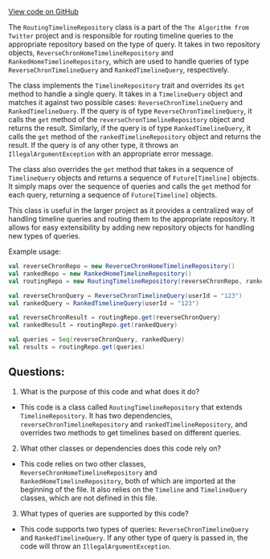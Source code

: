 [View code on GitHub](https://github.com/misbahsy/the-algorithm/timelineranker/server/src/main/scala/com/twitter/timelineranker/repository/RoutingTimelineRepository.scala)

The `RoutingTimelineRepository` class is a part of the `The Algorithm from Twitter` project and is responsible for routing timeline queries to the appropriate repository based on the type of query. It takes in two repository objects, `ReverseChronHomeTimelineRepository` and `RankedHomeTimelineRepository`, which are used to handle queries of type `ReverseChronTimelineQuery` and `RankedTimelineQuery`, respectively. 

The class implements the `TimelineRepository` trait and overrides its `get` method to handle a single query. It takes in a `TimelineQuery` object and matches it against two possible cases: `ReverseChronTimelineQuery` and `RankedTimelineQuery`. If the query is of type `ReverseChronTimelineQuery`, it calls the `get` method of the `reverseChronTimelineRepository` object and returns the result. Similarly, if the query is of type `RankedTimelineQuery`, it calls the `get` method of the `rankedTimelineRepository` object and returns the result. If the query is of any other type, it throws an `IllegalArgumentException` with an appropriate error message.

The class also overrides the `get` method that takes in a sequence of `TimelineQuery` objects and returns a sequence of `Future[Timeline]` objects. It simply maps over the sequence of queries and calls the `get` method for each query, returning a sequence of `Future[Timeline]` objects.

This class is useful in the larger project as it provides a centralized way of handling timeline queries and routing them to the appropriate repository. It allows for easy extensibility by adding new repository objects for handling new types of queries. 

Example usage:
```scala
val reverseChronRepo = new ReverseChronHomeTimelineRepository()
val rankedRepo = new RankedHomeTimelineRepository()
val routingRepo = new RoutingTimelineRepository(reverseChronRepo, rankedRepo)

val reverseChronQuery = ReverseChronTimelineQuery(userId = "123")
val rankedQuery = RankedTimelineQuery(userId = "123")

val reverseChronResult = routingRepo.get(reverseChronQuery)
val rankedResult = routingRepo.get(rankedQuery)

val queries = Seq(reverseChronQuery, rankedQuery)
val results = routingRepo.get(queries)
```
## Questions: 
 1. What is the purpose of this code and what does it do?
- This code is a class called `RoutingTimelineRepository` that extends `TimelineRepository`. It has two dependencies, `reverseChronTimelineRepository` and `rankedTimelineRepository`, and overrides two methods to get timelines based on different queries.

2. What other classes or dependencies does this code rely on?
- This code relies on two other classes, `ReverseChronHomeTimelineRepository` and `RankedHomeTimelineRepository`, both of which are imported at the beginning of the file. It also relies on the `Timeline` and `TimelineQuery` classes, which are not defined in this file.

3. What types of queries are supported by this code?
- This code supports two types of queries: `ReverseChronTimelineQuery` and `RankedTimelineQuery`. If any other type of query is passed in, the code will throw an `IllegalArgumentException`.